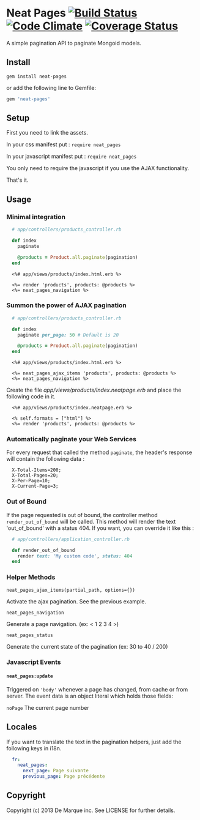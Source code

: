 Neat Pages [![Build Status](https://secure.travis-ci.org/alchimikweb/neat-pages.png?branch=master)](http://travis-ci.org/alchimikweb/neat-pages) [![Code Climate](https://codeclimate.com/github/alchimikweb/neat-pages.png)](https://codeclimate.com/github/alchimikweb/neat-pages) [![Coverage Status](https://coveralls.io/repos/alchimikweb/neat-pages/badge.png)](https://coveralls.io/r/alchimikweb/neat-pages)
===============

A simple pagination API to paginate Mongoid models.

Install
-------

```
gem install neat-pages
```

or add the following line to Gemfile:

```ruby
gem 'neat-pages'
```


Setup
-----

First you need to link the assets.

In your css manifest put : ``` require neat_pages ```

In your javascript manifest put : ``` require neat_pages ```

You only need to require the javascript if you use the AJAX functionality.

That's it.


Usage
-----

### Minimal integration

```ruby
  # app/controllers/products_controller.rb

  def index
    paginate

    @products = Product.all.paginate(pagination)
  end
```

```erb
  <%# app/views/products/index.html.erb %>

  <%= render 'products', products: @products %>
  <%= neat_pages_navigation %>
```


### Summon the power of AJAX pagination

```ruby
  # app/controllers/products_controller.rb

  def index
    paginate per_page: 50 # Default is 20

    @products = Product.all.paginate(pagination)
  end
```

```erb
  <%# app/views/products/index.html.erb %>

  <%= neat_pages_ajax_items 'products', products: @products %>
  <%= neat_pages_navigation %>
```

Create the file *app/views/products/index.neatpage.erb* and place the following code in it.

```erb
  <%# app/views/products/index.neatpage.erb %>

  <% self.formats = ["html"] %>
  <%= render 'products', products: @products %>
```

### Automatically paginate your Web Services

For every request that called the method ```paginate```, the header's response will contain the following data :

```
  X-Total-Items=200;
  X-Total-Pages=20;
  X-Per-Page=10;
  X-Current-Page=3;
```

### Out of Bound

If the page requested is out of bound, the controller method ```render_out_of_bound``` will be called.
This method will render the text 'out_of_bound' with a status 404. If you want, you can override it like this :


```ruby
  # app/controllers/application_controller.rb

  def render_out_of_bound
    render text: 'My custom code', status: 404
  end
```

### Helper Methods

```neat_pages_ajax_items(partial_path, options={})```

Activate the ajax pagination. See the previous example.


``` neat_pages_navigation ```

Generate a page navigation. (ex: < 1 2 3 4 >)

``` neat_pages_status ```

Generate the current state of the pagination (ex: 30 to 40 / 200)

### Javascript Events

#### `neat_pages:update`

Triggered on `'body'` whenever a page has changed, from cache or from server.
The event data is an object literal which holds those fields:

`noPage` The current page number

Locales
-------

If you want to translate the text in the pagination helpers, just add the following keys in i18n.

```yml
  fr:
    neat_pages:
      next_page: Page suivante
      previous_page: Page précédente
```


Copyright
---------

Copyright (c) 2013 De Marque inc. See LICENSE for further details.
